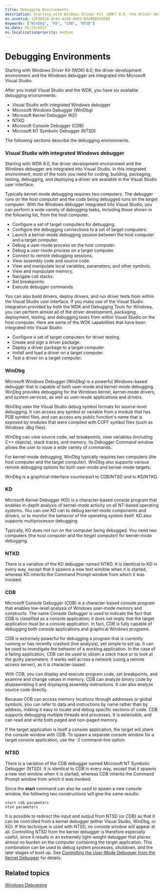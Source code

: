 ```yaml
---
title: Debugging Environments
description: Starting with Windows Driver Kit (WDK) 8.0, the driver development environment and the Windows debugger are integrated into Microsoft Visual Studio.
ms.assetid: 13F9D82A-4C04-425A-A063-B349DB5C8E08
keywords: ["WinDbg", "KD", "CDB", "NTSD"]
ms.date: 05/23/2017
ms.localizationpriority: medium
---
```


# Debugging Environments


Starting with Windows Driver Kit (WDK) 8.0, the driver development environment and the Windows debugger are integrated into Microsoft Visual Studio.

After you install Visual Studio and the WDK, you have six available debugging environments:

-   Visual Studio with integrated Windows debugger
-   Microsoft Windows Debugger (WinDbg)
-   Microsoft Kernel Debugger (KD)
-   NTKD
-   Microsoft Console Debugger (CDB)
-   Microsoft NT Symbolic Debugger (NTSD)

The following sections describe the debugging environments.

### <span id="Visual_Studio_with_integrated_Windows_debugger"></span><span id="visual_studio_with_integrated_windows_debugger"></span><span id="VISUAL_STUDIO_WITH_INTEGRATED_WINDOWS_DEBUGGER"></span>Visual Studio with integrated Windows debugger

Starting with WDK 8.0, the driver development environment and the Windows debugger are integrated into Visual Studio. In this integrated environment, most of the tools you need for coding, building, packaging, testing, debugging, and deploying a driver are available in the Visual Studio user interface.

Typically kernel-mode debugging requires two computers. The debugger runs on the *host computer* and the code being debugged runs on the *target computer*. With the Windows debugger integrated into Visual Studio, you can perform a wide variety of debugging tasks, including those shown in the following list, from the host computer.

-   Configure a set of target computers for debugging.
-   Configure the debugging connections to a set of target computers.
-   Launch a kernel-mode debugging session between the host computer and a target computer.
-   Debug a user-mode process on the host computer.
-   Debug a user-mode process on a target computer.
-   Connect to remote debugging sessions.
-   View assembly code and source code.
-   View and manipulate local variables, parameters, and other symbols.
-   View and manipulate memory.
-   Navigate call stacks.
-   Set breakpoints.
-   Execute debugger commands.

You can also build drivers, deploy drivers, and run driver tests from within the Visual Studio user interface. If you make use of the Visual Studio integration provided by both the WDK and Debugging Tools for Windows, you can perform almost all of the driver development, packaging, deployment, testing, and debugging tasks from within Visual Studio on the host computer. Here are some of the WDK capabilities that have been integrated into Visual Studio.

-   Configure a set of target computers for driver testing.
-   Create and sign a driver package.
-   Deploy a driver package to a target computer.
-   Install and load a driver on a target computer.
-   Test a driver on a target computer.

### <span id="WinDbg"></span><span id="windbg"></span><span id="WINDBG"></span>WinDbg

Microsoft Windows Debugger (WinDbg) is a powerful Windows-based debugger that is capable of both user-mode and kernel-mode debugging. WinDbg provides debugging for the Windows kernel, kernel-mode drivers, and system services, as well as user-mode applications and drivers.

WinDbg uses the Visual Studio debug symbol formats for source-level debugging. It can access any symbol or variable from a module that has PDB symbol files, and can access any public function's name that is exposed by modules that were compiled with COFF symbol files (such as Windows .dbg files).

WinDbg can view source code, set breakpoints, view variables (including C++ objects), stack traces, and memory. Its Debugger Command window allows the user to issue a wide variety of commands.

For kernel-mode debugging, WinDbg typically requires two computers (the host computer and the target computer). WinDbg also supports various remote debugging options for both user-mode and kernel-mode targets.

WinDbg is a graphical-interface counterpart to CDB/NTSD and to KD/NTKD.

### <span id="KD"></span><span id="kd"></span>KD

Microsoft Kernel Debugger (KD) is a character-based console program that enables in-depth analysis of kernel-mode activity on all NT-based operating systems. You can use KD can to debug kernel-mode components and drivers, or to monitor the behavior of the operating system itself. KD also supports multiprocessor debugging.

Typically, KD does not run on the computer being debugged. You need two computers (the *host computer* and the *target computer*) for kernel-mode debugging.

### <span id="NTKD"></span><span id="ntkd"></span>NTKD

There is a variation of the KD debugger named NTKD. It is identical to KD in every way, except that it spawns a new text window when it is started, whereas KD inherits the Command Prompt window from which it was invoked.

### <span id="CDB"></span><span id="cdb"></span>CDB

Microsoft Console Debugger (CDB) is a character-based console program that enables low-level analysis of Windows user-mode memory and constructs. The name *Console Debugger* is used to indicate the fact that CDB is classified as a console application; it does not imply that the target application must be a console application. In fact, CDB is fully capable of debugging both console applications and graphical Windows programs.

CDB is extremely powerful for debugging a program that is currently running or has recently crashed (live analysis), yet simple to set up. It can be used to investigate the behavior of a working application. In the case of a failing application, CDB can be used to obtain a stack trace or to look at the guilty parameters. It works well across a network (using a remote access server), as it is character-based.

With CDB, you can display and execute program code, set breakpoints, and examine and change values in memory. CDB can analyze binary code by disassembling it and displaying assembly instructions. It can also analyze source code directly.

Because CDB can access memory locations through addresses or global symbols, you can refer to data and instructions by name rather than by address, making it easy to locate and debug specific sections of code. CDB supports debugging multiple threads and processes. It is extensible, and can read and write both paged and non-paged memory.

If the target application is itself a console application, the target will share the console window with CDB. To spawn a separate console window for a target console application, use the *-2* command-line option.

### <span id="NTSD"></span><span id="ntsd"></span>NTSD

There is a variation of the CDB debugger named Microsoft NT Symbolic Debugger (NTSD). It is identical to CDB in every way, except that it spawns a new text window when it is started, whereas CDB inherits the Command Prompt window from which it was invoked.

Since the **start** command can also be used to spawn a new console window, the following two constructions will give the same results:

```console
start cdb parameters 
ntsd parameters
```

It is possible to redirect the input and output from NTSD (or CDB) so that it can be controlled from a kernel debugger (either Visual Studio, WinDbg, or KD). If this technique is used with NTSD, no console window will appear at all. Controlling NTSD from the kernel debugger is therefore especially useful, since it results in an extremely light-weight debugger that places almost no burden on the computer containing the target application. This combination can be used to debug system processes, shutdown, and the later stages of boot up. See [Controlling the User-Mode Debugger from the Kernel Debugger](controlling-the-user-mode-debugger-from-the-kernel-debugger.md) for details.

## <span id="related_topics"></span>Related topics


[Windows Debugging](index.md)

 

 






